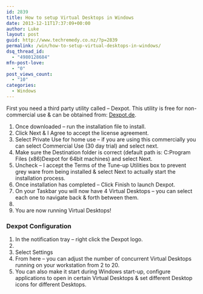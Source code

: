 ```yaml
---
id: 2839
title: How to setup Virtual Desktops in Windows
date: 2013-12-11T17:37:09+00:00
author: Luke
layout: post
guid: http://www.techremedy.co.nz/?p=2839
permalink: /win/how-to-setup-virtual-desktops-in-windows/
dsq_thread_id:
  - "4980128684"
mfn-post-love:
  - "0"
post_views_count:
  - "10"
categories:
  - Windows
---
```

First you need a third party utility called – Dexpot. This utility is free for non-commercial use & can be obtained from: <a href="http://Dexpot.de" target="_blank">Dexpot.de</a>. 

  1. Once downloaded – run the installation file to install. 
  2. Click Next & I Agree to accept the license agreement. 
  3. Select Private Use for home use – if you are using this commercially you can select Commercial Use (30 day trial) and select next. 
  4. Make sure the Destination folder is correct (default path is: C:Program Files (x86)Dexpot for 64bit machines) and select Next. 
  5. Uncheck – I accept the Terms of the Tune-up Utilities box to prevent grey ware from being installed & select Next to actually start the installation process. 
  6. Once installation has completed – Click Finish to launch Dexpot. 
  7. On your Taskbar you will now have 4 Virtual Desktops – you can select each one to navigate back & forth between them. 
  8. 
  9. You are now running Virtual Desktops! 

### Dexpot Configuration
  


  1. In the notification tray – right click the Dexpot logo. 
  2. 
  3. Select Settings 
  4. From here – you can adjust the number of concurrent Virtual Desktops running on your workstation from 2 to 20. 
  5. You can also make it start during Windows start-up, configure applications to open in certain Virtual Desktops & set different Desktop icons for different Desktops.